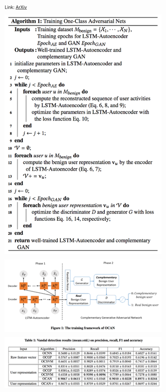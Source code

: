 Link: [ArXiv](https://arxiv.org/abs/1803.01798)

![](../assets/images/20180830-alg.png)

![](../assets/images/20180830-overview.png)

![](../assets/images/20180830-eval.png)
